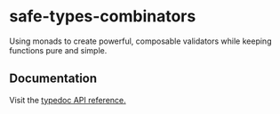 # safe-types-combinators

Using monads to create powerful, composable validators while keeping functions
pure and simple.

## Documentation

Visit the [typedoc API reference.](https://wizardly-hoover-2ab826.netlify.com/)
